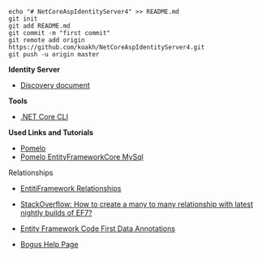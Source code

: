 ```
echo "# NetCoreAspIdentityServer4" >> README.md
git init
git add README.md
git commit -m "first commit"
git remote add origin https://github.com/koakh/NetCoreAspIdentityServer4.git
git push -u origin master
```

**Identity Server**

- [Discovery document](http://localhost:5000/.well-known/openid-configuration)

**Tools**

- [.NET Core CLI](https://docs.efproject.net/en/latest/miscellaneous/cli/dotnet.html)

**Used Links and Tutorials**

- [Pomelo](https://docs.microsoft.com/en-us/ef/core/providers/pomelo/)
- [Pomelo EntityFrameworkCore MySql](https://github.com/PomeloFoundation/Pomelo.EntityFrameworkCore.MySql/blob/master/README.md#getting-started)

Relationships

- [EntitiFramework Relationships](https://docs.microsoft.com/en-us/ef/core/modeling/relationships#many-to-many)
- [StackOverflow: How to create a many to many relationship with latest nightly builds of EF7?](http://stackoverflow.com/questions/29442493/how-to-create-a-many-to-many-relationship-with-latest-nightly-builds-of-ef7)

- [Entity Framework Code First Data Annotations](https://msdn.microsoft.com/en-us/library/jj591583(v=vs.113).aspx)
- [Bogus Help Page](https://github.com/bchavez/Bogus)